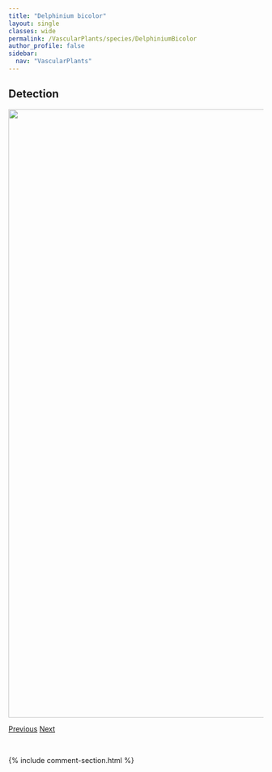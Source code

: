 ```yaml
---
title: "Delphinium bicolor"
layout: single
classes: wide
permalink: /VascularPlants/species/DelphiniumBicolor
author_profile: false
sidebar:
  nav: "VascularPlants"
---
```


<h2>Detection</h2>

<a href="https://drive.google.com/uc?export=view&id=1gVGvED04VL77KG0QTeLgcxhVkTYexueq">
<img src="https://drive.google.com/uc?export=view&id=1gVGvED04VL77KG0QTeLgcxhVkTYexueq" height = "1200" width = "800">
</a>


<a href="/DevelopmentWebsite/VascularPlants/species/DasiphoraFruticosa" class="pagination--pager" title="Dasiphora fruticosa">Previous</a> <a href="/DevelopmentWebsite/VascularPlants/species/DelphiniumGlaucum" class="pagination--pager" title="Delphinium glaucum">Next</a>

<p>&nbsp;</p>

{% include comment-section.html %}

